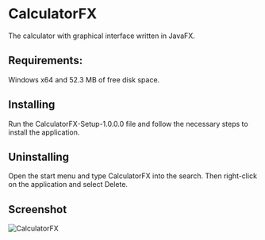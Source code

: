 # CalculatorFX
The calculator with graphical interface written in JavaFX.

## Requirements:
Windows x64 and 52.3 MB of free disk space.

## Installing
Run the CalculatorFX-Setup-1.0.0.0 file and follow the necessary steps to install the application.

## Uninstalling
Open the start menu and type CalculatorFX into the search. Then right-click on the application and select Delete.

## Screenshot
![CalculatorFX](https://github.com/user-attachments/assets/42309182-1f60-4af3-b0bb-4cbaf7213905)
